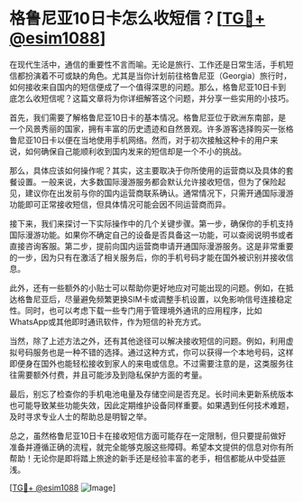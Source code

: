 # 格鲁尼亚10日卡怎么收短信？[[TG💪+ @esim1088](https://t.me/s/esim1088)]

在现代生活中，通信的重要性不言而喻。无论是旅行、工作还是日常生活，手机短信都扮演着不可或缺的角色。尤其是当你计划前往格鲁尼亚（Georgia）旅行时，如何接收来自国内的短信便成了一个值得深思的问题。那么，格鲁尼亚10日卡到底怎么收短信呢？这篇文章将为你详细解答这个问题，并分享一些实用的小技巧。

首先，我们需要了解格鲁尼亚10日卡的基本情况。格鲁尼亚位于欧洲东南部，是一个风景秀丽的国家，拥有丰富的历史遗迹和自然景观。许多游客选择购买一张格鲁尼亚10日卡以便在当地使用手机网络。然而，对于初次接触这种卡的用户来说，如何确保自己能顺利收到国内发来的短信却是一个不小的挑战。

那么，具体应该如何操作呢？其实，这主要取决于你所使用的运营商以及具体的套餐设置。一般来说，大多数国际漫游服务都会默认允许接收短信，但为了保险起见，建议你在出发前与你的国内运营商联系确认。通常情况下，只需开通国际漫游功能即可正常接收短信，但具体情况可能会因不同运营商而异。

接下来，我们来探讨一下实际操作中的几个关键步骤。第一步，确保你的手机支持国际漫游功能。如果你不确定自己的设备是否具备这一功能，可以查阅说明书或者直接咨询客服。第二步，提前向国内运营商申请开通国际漫游服务。这是非常重要的一步，因为只有在激活了相关服务后，你的手机号码才能在国外被识别并接收信息。

此外，还有一些额外的小贴士可以帮助你更好地应对可能出现的问题。例如，在抵达格鲁尼亚后，尽量避免频繁更换SIM卡或调整手机设置，以免影响信号连接稳定性。同时，也可以考虑下载一些专门用于管理境外通讯的应用程序，比如WhatsApp或其他即时通讯软件，作为短信的补充方式。

当然，除了上述方法之外，还有其他途径可以解决接收短信的问题。例如，利用虚拟号码服务也是一种不错的选择。通过这种方式，你可以获得一个本地号码，这样即便身在国外也能轻松接收到家人的来电或信息。不过需要注意的是，这类服务往往需要额外付费，并且可能涉及到隐私保护方面的考量。

最后，别忘了检查你的手机电池电量及存储空间是否充足。长时间未更新系统版本也可能导致某些功能失效，因此定期维护设备同样重要。如果遇到任何技术难题，及时寻求专业人士的帮助总是明智之举。

总之，虽然格鲁尼亚10日卡在接收短信方面可能存在一定限制，但只要提前做好准备并遵循正确的流程，就完全能够克服这些障碍。希望本文提供的信息对你有所帮助！无论你是即将踏上旅途的新手还是经验丰富的老手，相信都能从中受益匪浅。

[[TG💪+ @esim1088](https://t.me/s/esim1088) ![Image](https://i.postimg.cc/4NQfJmqS/Snipaste-2025-05-13-00-14-12.png)]
